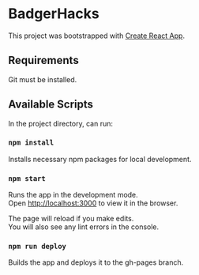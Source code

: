 # BadgerHacks

This project was bootstrapped with [Create React App](https://github.com/facebook/create-react-app).

## Requirements

Git must be installed.

## Available Scripts

In the project directory, can run:

### `npm install`

Installs necessary npm packages for local development.

### `npm start`

Runs the app in the development mode.\
Open [http://localhost:3000](http://localhost:3000) to view it in the browser.

The page will reload if you make edits.\
You will also see any lint errors in the console.

### `npm run deploy`

Builds the app and deploys it to the gh-pages branch.
